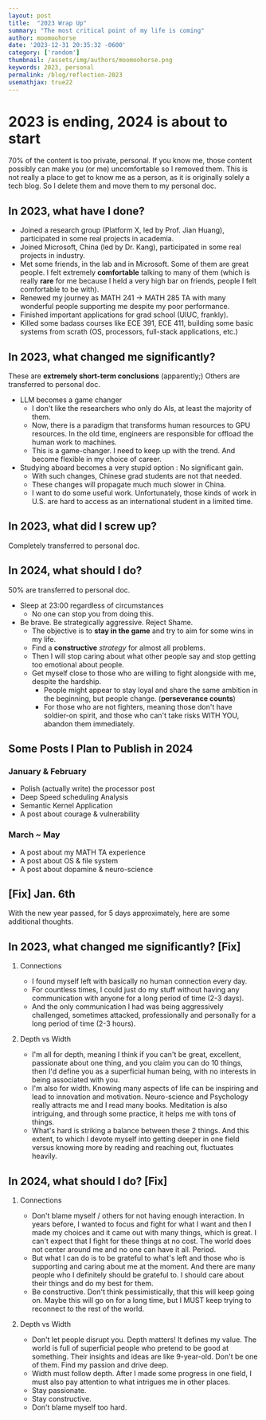 ```yaml
---
layout: post
title:  "2023 Wrap Up"
summary: "The most critical point of my life is coming"
author: moomoohorse
date: '2023-12-31 20:35:32 -0600'
category: ['random']
thumbnail: /assets/img/authors/moomoohorse.png
keywords: 2023, personal
permalink: /blog/reflection-2023
usemathjax: true22
---
```


# 2023 is ending, 2024 is about to start

70% of the content is too private, personal. If you know me, those content possibly can make you (or me) uncomfortable so I removed them. This is not really a place to get to know me as a person, as it is originally solely a tech blog. So I delete them and move them to my personal doc.

## In 2023, what have I done?

* Joined a research group (Platform X, led by Prof. Jian Huang), participated in some real projects in academia.
* Joined Microsoft, China (led by Dr. Kang), participated in some real projects in industry.
* Met some friends, in the lab and in Microsoft. Some of them are great people. I felt extremely **comfortable** talking to many of them (which is really **rare** for me because I held a very high bar on friends, people I felt comfortable to be with).
* Renewed my journey as MATH 241 -> MATH 285 TA with many wonderful people supporting me despite my poor performance.
* Finished important applications for grad school (UIUC, frankly).
* Killed some badass courses like ECE 391, ECE 411, building some basic systems from scrath (OS, processors, full-stack applications, etc.)

## In 2023, what changed me significantly?

These are **extremely short-term conclusions** (apparently;) Others are transferred to personal doc.

* LLM becomes a game changer
  * I don't like the researchers who only do AIs, at least the majority of them. 
  * Now, there is a paradigm that transforms human resources to GPU resources. In the old time, engineers are responsible for offload the human work to machines. 
  * This is a game-changer. I need to keep up with the trend. And become flexible in my choice of career.
* Studying aboard becomes a very stupid option : No significant gain.
  * With such changes, Chinese grad students are not that needed.
  * These changes will propagate much much slower in China.
  * I want to do some useful work. Unfortunately, those kinds of work in U.S. are hard to access as an international student in a limited time.

## In 2023, what did I screw up?

Completely transferred to personal doc.

## In 2024, what should I do?

50% are transferred to personal doc.

* Sleep at 23:00 regardless of circumstances
  * No one can stop you from doing this.
* Be brave. Be strategically aggressive. Reject Shame.
  * The objective is to **stay in the game** and try to aim for some wins in my life.
  * Find a **constructive** *strategy* for almost all problems.
  * Then I will stop caring about what other people say and stop getting too emotional about people.
  * Get myself close to those who are willing to fight alongside with me, despite the hardship. 
    * People might appear to stay loyal and share the same ambition in the beginning, but people change. (**perseverance counts**)
    * For those who are not fighters, meaning those don't have soldier-on spirit, and those who can't take risks WITH YOU, abandon them immediately.

## Some Posts I Plan to Publish in 2024

### January & February

* Polish (actually write) the processor post
* Deep Speed scheduling Analysis
* Semantic Kernel Application 
* A post about courage & vulnerability

### March ~ May

* A post about my MATH TA experience
* A post about OS & file system
* A post about dopamine & neuro-science



## [Fix] Jan. 6th

With the new year passed, for 5 days approximately, here are some additional thoughts.

## In 2023, what changed me significantly? [Fix]

1. Connections

   * I found myself left with basically no human connection every day.
   * For countless times, I could just do my stuff without having any communication with anyone for a long period of time (2-3 days).
   * And the only communication I had was being aggressively challenged, sometimes attacked, professionally and personally for a long period of time (2-3 hours).

2. Depth vs Width

   * I'm all for depth, meaning I think if you can't be great, excellent, passionate about one thing, and you claim you can do 10 things, then I'd define you as a superficial human being, with no interests in being associated with you.
   * I'm also for width. Knowing many aspects of life can be inspiring and lead to innovation and motivation. Neuro-science and Psychology really attracts me and I read many books. Meditation is also intriguing, and through some practice, it helps me with tons of things.
   * What's hard is striking a balance between these 2 things. And this extent, to which I devote myself into getting deeper in one field versus knowing more by reading and reaching out, fluctuates heavily.

   

## In 2024, what should I do? [Fix]

1. Connections

   * Don't blame myself / others for not having enough interaction. In years before, I wanted to focus and fight for what I want and then I made my choices and it came out with many things, which is great. I can't expect that I fight for these things at no cost. The world does not center around me and no one can have it all. Period. 
   * But what I can do is to be grateful to what's left and those who is supporting and caring about me at the moment. And there are many people who I definitely should be grateful to. I should care about their things and do my best for them.
   * Be constructive. Don't think pessimistically, that this will keep going on. Maybe this will go on for a long time, but I MUST keep trying to reconnect to the rest of the world.

2. Depth vs Width

   * Don't let people disrupt you. Depth matters! It defines my value. The world is full of superficial people who pretend to be good at something. Their insights and ideas are like 9-year-old. Don't be one of them. Find my passion and drive deep.
   * Width must follow depth. After I made some progress in one field, I must also pay attention to what intrigues me in other places.
   * Stay passionate. 
   * Stay constructive.
   * Don't blame myself too hard.


